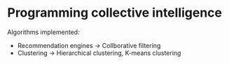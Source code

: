 Programming collective intelligence
===================================

Algorithms implemented:

* Recommendation engines -> Collborative filtering
* Clustering -> Hierarchical clustering, K-means clustering


